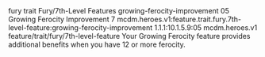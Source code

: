 <ability>
  <metadata>
    <class>fury</class>
    <feature_type>trait</feature_type>
    <file_dpath>Fury/7th-Level Features</file_dpath>
    <item_id>growing-ferocity-improvement</item_id>
    <item_index>05</item_index>
    <item_name>Growing Ferocity Improvement</item_name>
    <level>7</level>
    <scc>mcdm.heroes.v1:feature.trait.fury.7th-level-feature:growing-ferocity-improvement</scc>
    <scdc>1.1.1:10.1.5.9:05</scdc>
    <source>mcdm.heroes.v1</source>
    <type>feature/trait/fury/7th-level-feature</type>
  </metadata>
  <effects>
    <effect type="mundane">Your Growing Ferocity feature provides additional benefits when you have 12 or more ferocity.</effect>
  </effects>
</ability>

